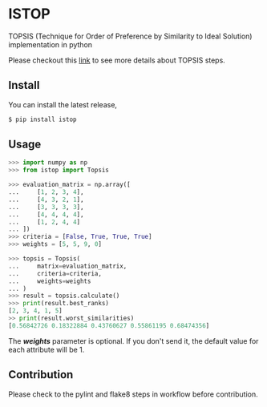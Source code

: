 # ISTOP
TOPSIS (Technique for Order of Preference by Similarity to Ideal Solution) implementation in python

Please checkout this [link](https://en.wikipedia.org/wiki/TOPSIS#TOPSIS_method) to see more details
about TOPSIS steps. 

## Install

You can install the latest release,

```zsh
$ pip install istop
```

## Usage

```python
>>> import numpy as np
>>> from istop import Topsis

>>> evaluation_matrix = np.array([
...     [1, 2, 3, 4],
...     [4, 3, 2, 1],
...     [3, 3, 3, 3],
...     [4, 4, 4, 4],
...     [1, 2, 4, 4]
... ])
>>> criteria = [False, True, True, True]
>>> weights = [5, 5, 9, 0]

>>> topsis = Topsis(
...     matrix=evaluation_matrix,
...     criteria=criteria,
...     weights=weights
... )
>>> result = topsis.calculate()
>>> print(result.best_ranks)
[2, 3, 4, 1, 5]
>> print(result.worst_similarities)
[0.56842726 0.18322884 0.43760627 0.55861195 0.68474356]
```

The **_weights_** parameter is optional. 
If you don't send it, the default value for each attribute will be 1.

## Contribution

Please check to the pylint and flake8 steps in workflow before contribution.

